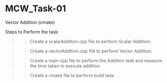 # MCW_Task-01
Vector Addition (cmake)

Steps to Perform the task:

>> Create a scalarAddition.cpp file to perform Scalar Addition.

>> Create a vectorAddition.cpp file to perform Vector Addition.

>> Create a main.cpp file to perform the Addition task and measure the time taken to execute addition.

>> Create a cmake file to perform build task.

